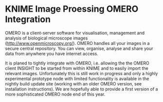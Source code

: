 KNIME Image Proessing OMERO Integration
==========

OMERO is a client-server software for visualisation, management and analysis of biological microscope images (http://www.openmicroscopy.org/). OMERO handles all your images in a secure central repository. You can view, organise, analyse and share your data from anywhere you have internet access.

It is planed to tightly integrate with OMERO, i.e. allowing the the OMERO client INSIGHT to be started from within KNIME and to easily import the relevant images. Unfortunately this is still work in progress and only a highly experimental prototype node with limited functionality is available in the nightly build update site (working with an older OMERO version, see installation instructions). We are hopefully able to provide a first version of a more sophisticated OMERO node end of this year.

